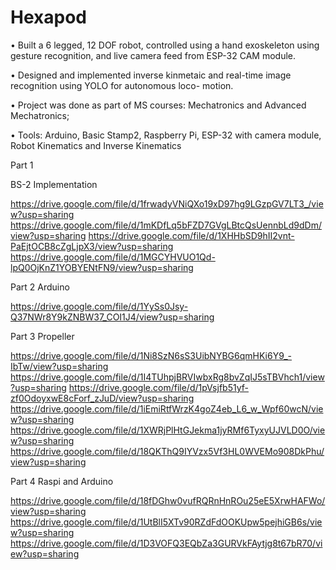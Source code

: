 # Hexapod
• Built a 6 legged, 12 DOF robot, controlled using a hand exoskeleton using gesture recognition, and live camera feed from ESP-32 CAM module. 

• Designed and implemented inverse kinmetaic and real-time image recognition using YOLO for autonomous loco- motion.

• Project was done as part of MS courses: Mechatronics and Advanced Mechatronics;

• Tools: Arduino, Basic Stamp2, Raspberry Pi, ESP-32 with camera module, Robot Kinematics and Inverse Kinematics

Part 1 

BS-2 Implementation

https://drive.google.com/file/d/1frwadyVNiQXo19xD97hg9LGzpGV7LT3_/view?usp=sharing
https://drive.google.com/file/d/1mKDfLq5bFZD7GVgLBtcQsUennbLd9dDm/view?usp=sharing
https://drive.google.com/file/d/1XHHbSD9hII2vnt-PaEjtOCB8cZgLjpX3/view?usp=sharing
https://drive.google.com/file/d/1MGCYHVUO1Qd-lpQ0OjKnZ1YOBYENtFN9/view?usp=sharing

Part 2
Arduino

https://drive.google.com/file/d/1YySs0Jsy-Q37NWr8Y9kZNBW37_COI1J4/view?usp=sharing

Part 3 
Propeller 

https://drive.google.com/file/d/1Ni8SzN6sS3UibNYBG6qmHKi6Y9_-IbTw/view?usp=sharing
https://drive.google.com/file/d/1I4TUhpjBRVIwbxRg8bvZqIJ5sTBVhch1/view?usp=sharing
https://drive.google.com/file/d/1pVsjfb51yf-zf0OdoyxwE8cForf_zJuD/view?usp=sharing
https://drive.google.com/file/d/1iEmiRtfWrzK4goZ4eb_L6_w_Wpf60wcN/view?usp=sharing
https://drive.google.com/file/d/1XWRjPlHtGJekma1jyRMf6TyxyUJVLD0O/view?usp=sharing
https://drive.google.com/file/d/18QKThQ9IYVzx5Vf3HL0WVEMo908DkPhu/view?usp=sharing

Part 4 
Raspi and Arduino

https://drive.google.com/file/d/18fDGhw0vufRQRnHnROu25eE5XrwHAFWo/view?usp=sharing
https://drive.google.com/file/d/1UtBlI5XTv90RZdFdOOKUpw5pejhiGB6s/view?usp=sharing
https://drive.google.com/file/d/1D3VOFQ3EQbZa3GURVkFAytjg8t67bR70/view?usp=sharing

